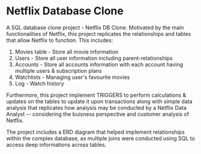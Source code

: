 <h1> Netflix Database Clone </h1>

A SQL database clone project - Netflix DB Clone. 
Motivated by the main functionalities of Netflix, this project replicates the relationships and tables that allow Netflix to function.
This includes: 
1. Movies table - Store all movie information
2. Users - Store all user information including parent-relationships
3. Accounts - Store all accounts information with each account having multiple users & subscription plans
4. Watchlists - Managing user's favourite movies
5. Log - Watch history

Furthermore, this project implement TRIGGERS to perform calculations & updates on the tables to update it upon transactions along with simple data analysis that replicates how analysis may be conducted by a Netflix Data Analyst -- considering the buisness perspective and customer analysis of Netflix.

The project includes a ERD diagram that helped implement relationships within the complex database, as multiple joins were conducted using SQL to access deep informations across tables.
